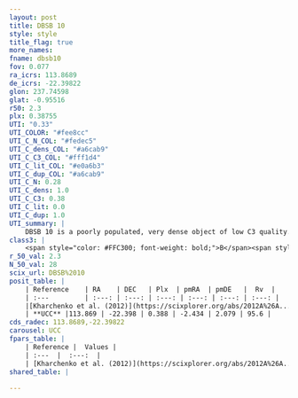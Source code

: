 ```yaml
---
layout: post
title: DBSB 10
style: style
title_flag: true
more_names: 
fname: dbsb10
fov: 0.077
ra_icrs: 113.8689
de_icrs: -22.39822
glon: 237.74598
glat: -0.95516
r50: 2.3
plx: 0.38755
UTI: "0.33"
UTI_COLOR: "#fee8cc"
UTI_C_N_COL: "#fedec5"
UTI_C_dens_COL: "#a6cab9"
UTI_C_C3_COL: "#fff1d4"
UTI_C_lit_COL: "#e0a6b3"
UTI_C_dup_COL: "#a6cab9"
UTI_C_N: 0.28
UTI_C_dens: 1.0
UTI_C_C3: 0.38
UTI_C_lit: 0.0
UTI_C_dup: 1.0
UTI_summary: |
    DBSB 10 is a poorly populated, very dense object of low C3 quality. It is rarely studied in the literature, with no articles listed in the last 13 years.
class3: |
    <span style="color: #FFC300; font-weight: bold;">B</span><span style="color: red; font-weight: bold;">C</span>
r_50_val: 2.3
N_50_val: 28
scix_url: DBSB%2010
posit_table: |
    | Reference    | RA    | DEC   | Plx  | pmRA  | pmDE   |  Rv  |
    | :---         | :---: | :---: | :---: | :---: | :---: | :---: |
    |[Kharchenko et al. (2012)](https://scixplorer.org/abs/2012A%26A...543A.156K) | 113.858 | -22.395 | -- | -5.2 | 1.33 | -- |
    | **UCC** |113.869 | -22.398 | 0.388 | -2.434 | 2.079 | 95.6 | 
cds_radec: 113.8689,-22.39822
carousel: UCC
fpars_table: |
    | Reference |  Values |
    | :---  |  :---:  |
    | [Kharchenko et al. (2012)](https://scixplorer.org/abs/2012A%26A...543A.156K) | `e_bv=0.416, distance=2362, log_age=6.5` |
shared_table: |
    
---
```

